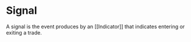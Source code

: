 # Signal
A signal is the event produces by an [[Indicator]] that indicates entering or exiting a trade.